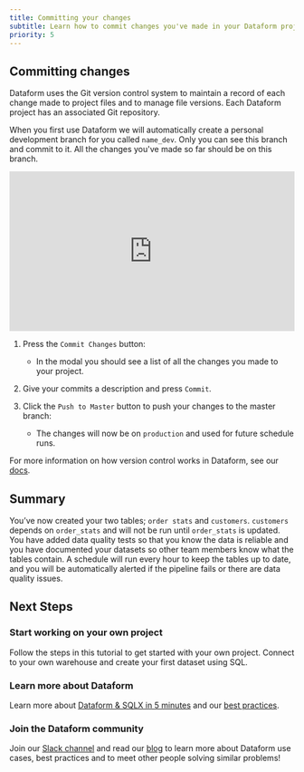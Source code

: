 ```yaml
---
title: Committing your changes
subtitle: Learn how to commit changes you've made in your Dataform project
priority: 5
---
```


## Committing changes

Dataform uses the Git version control system to maintain a record of each change made to project files and to manage file versions. Each Dataform project has an associated Git repository.

When you first use Dataform we will automatically create a personal development branch for you called `name_dev`. Only you can see this branch and commit to it. All the changes you've made so far should be on this branch.

<div style="position: relative; padding-bottom: 55.93750000000001%; height: 0;"><iframe src="https://www.loom.com/embed/7e0f28b3ff8d473f9594019a7b0bff70" frameborder="0" webkitallowfullscreen mozallowfullscreen allowfullscreen style="position: absolute; top: 0; left: 0; width: 100%; height: 100%;"></iframe></div>

1. Press the `Commit Changes` button:

   - In the modal you should see a list of all the changes you made to your project.

2. Give your commits a description and press `Commit`.

3. Click the `Push to Master` button to push your changes to the master branch:

   - The changes will now be on `production` and used for future schedule runs.

For more information on how version control works in Dataform, see our [docs](https://docs.dataform.co/dataform-web/version-control).

## Summary

You’ve now created your two tables; `order stats` and `customers`. `customers` depends on `order_stats` and will not be run until `order_stats` is updated. You have added data quality tests so that you know the data is reliable and you have documented your datasets so other team members know what the tables contain. A schedule will run every hour to keep the tables up to date, and you will be automatically alerted if the pipeline fails or there are data quality issues.

## Next Steps

### Start working on your own project

Follow the steps in this tutorial to get started with your own project. Connect to your own warehouse and create your first dataset using SQL.

### Learn more about Dataform

Learn more about [Dataform & SQLX in 5 minutes](https://docs.dataform.co/introduction/dataform-in-5-minutes) and our [best practices](https://docs.dataform.co/best-practices).

### Join the Dataform community

Join our [Slack channel](https://join.slack.com/t/dataform-users/shared_invite/zt-dark6b7k-r5~12LjYL1a17Vgma2ru2A) and read our [blog](https://dataform.co/blog) to learn more about Dataform use cases, best practices and to meet other people solving similar problems!
